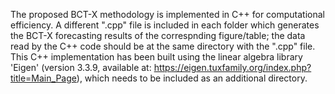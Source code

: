 The proposed BCT-X methodology is implemented in C++ for computational efficiency. A different ".cpp" file is included in each folder which generates the BCT-X forecasting results of the correspnding figure/table; the data read by the C++ code should be at the same directory with the ".cpp" file. This C++ implementation has been built using the linear algebra library 'Eigen' (version 3.3.9, available at: https://eigen.tuxfamily.org/index.php?title=Main_Page), which needs to be included as an additional directory.
